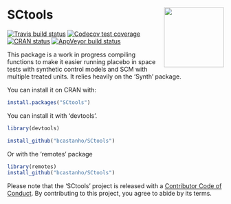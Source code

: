 
<!-- README.md is generated from README.Rmd. Please edit that file -->

# SCtools <a href='https://github.com/bcastanho/SCtools'><img src='man/figures/hexsticker.png' align="right" height="139" /></a>

<!-- badges: start -->

[![Travis build
status](https://travis-ci.org/medewitt/SCtools.svg?branch=master)](https://travis-ci.org/medewitt/SCtools)
[![Codecov test
coverage](https://codecov.io/gh/medewitt/SCtools/branch/master/graph/badge.svg)](https://app.codecov.io/gh/medewitt/SCtools?branch=master)
[![CRAN
status](https://www.r-pkg.org/badges/version/SCtools)](https://CRAN.R-project.org/package=SCtools)
[![AppVeyor build
status](https://ci.appveyor.com/api/projects/status/github/bcastanho/SCtools?branch=master&svg=true)](https://ci.appveyor.com/project/bcastanho/SCtools)
<!-- badges: end -->

This package is a work in progress compiling functions to make it easier
running placebo in space tests with synthetic control models and SCM
with multiple treated units. It relies heavily on the ‘Synth’ package.

You can install it on CRAN with:

``` r
install.packages("SCtools")
```

You can install it with ‘devtools’.

``` r
library(devtools)

install_github("bcastanho/SCtools")
```

Or with the ‘remotes’ package

``` r
library(remotes)
install_github("bcastanho/SCtools")
```

Please note that the ‘SCtools’ project is released with a [Contributor
Code of
Conduct](https://github.com/bcastanho/SCtools/blob/master/CODE_OF_CONDUCT.md).
By contributing to this project, you agree to abide by its terms.
